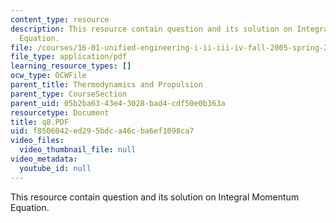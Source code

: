 ```yaml
---
content_type: resource
description: This resource contain question and its solution on Integral Momentum
  Equation.
file: /courses/16-01-unified-engineering-i-ii-iii-iv-fall-2005-spring-2006/f8506042ed295bdca46cba6ef1098ca7_q8.PDF
file_type: application/pdf
learning_resource_types: []
ocw_type: OCWFile
parent_title: Thermodynamics and Propulsion
parent_type: CourseSection
parent_uid: 05b2ba63-43e4-3028-bad4-cdf50e0b363a
resourcetype: Document
title: q8.PDF
uid: f8506042-ed29-5bdc-a46c-ba6ef1098ca7
video_files:
  video_thumbnail_file: null
video_metadata:
  youtube_id: null
---
```

This resource contain question and its solution on Integral Momentum Equation.

